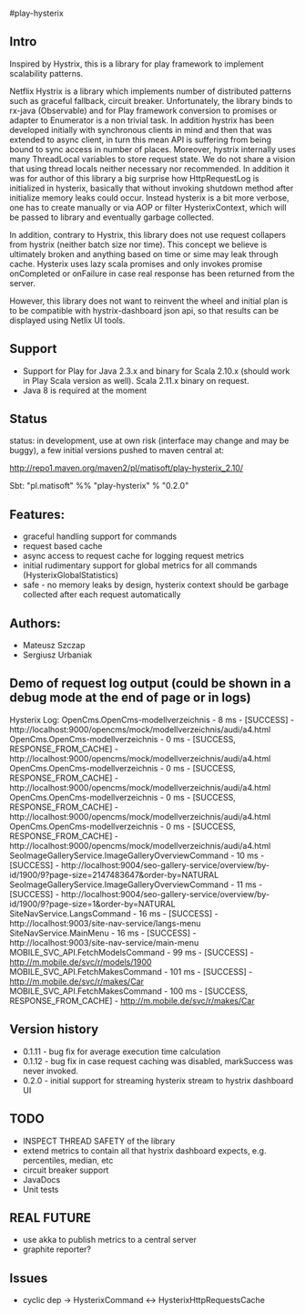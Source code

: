 #play-hysterix

## Intro

Inspired by Hystrix, this is a library for play framework to implement scalability patterns.

Netflix Hystrix is a library which implements number of distributed patterns such as graceful fallback, circuit breaker.
Unfortunately, the library binds to rx-java (Observable) and for Play framework conversion to promises or adapter to
Enumerator is a non trivial task. In addition hystrix has been developed initially with synchronous clients in mind and then
that was extended to async client, in turn this mean API is suffering from being bound to sync access in number of places.
Moreover, hystrix internally uses many ThreadLocal variables to store request state. We do not share a vision that
using thread locals neither necessary nor recommended. In addition it was for author of this library a big surprise how HttpRequestLog is initialized in hysterix,
basically that without invoking shutdown method after initialize memory leaks could occur. Instead hysterix is a bit more verbose, one
has to create manually or via AOP or filter HysterixContext, which will be passed to library and eventually garbage collected. 

In addition, contrary to Hystrix, this library does not use request collapers from hystrix (neither batch size nor time). This concept we believe
is ultimately broken and anything based on time or sime may leak through cache. Hysterix uses lazy scala promises and only invokes promise onCompleted
or onFailure in case real response has been returned from the server.

However, this library does not want to reinvent the wheel and initial plan is to be compatible with hystrix-dashboard json api, so that results can be displayed using Netlix UI tools. 

## Support

- Support for Play for Java 2.3.x and binary for Scala 2.10.x (should work in Play Scala version as well). 
Scala 2.11.x binary on request.
- Java 8 is required at the moment

## Status 
status: in development, use at own risk (interface may change and may be buggy), a few initial versions pushed to maven central at:

http://repo1.maven.org/maven2/pl/matisoft/play-hysterix_2.10/

Sbt: "pl.matisoft" %% "play-hysterix" % "0.2.0"

## Features:
- graceful handling support for commands
- request based cache
- async access to request cache for logging request metrics
- initial rudimentary support for global metrics for all commands (HysterixGlobalStatistics)
- safe - no memory leaks by design, hysterix context should be garbage collected after each request automatically

## Authors:
- Mateusz Szczap
- Sergiusz Urbaniak

## Demo of request log output (could be shown in a debug mode at the end of page or in logs)
Hysterix Log:
OpenCms.OpenCms-modellverzeichnis - 8 ms - [SUCCESS] - http://localhost:9000/opencms/mock/modellverzeichnis/audi/a4.html
OpenCms.OpenCms-modellverzeichnis - 0 ms - [SUCCESS, RESPONSE_FROM_CACHE] - http://localhost:9000/opencms/mock/modellverzeichnis/audi/a4.html
OpenCms.OpenCms-modellverzeichnis - 0 ms - [SUCCESS, RESPONSE_FROM_CACHE] - http://localhost:9000/opencms/mock/modellverzeichnis/audi/a4.html
OpenCms.OpenCms-modellverzeichnis - 0 ms - [SUCCESS, RESPONSE_FROM_CACHE] - http://localhost:9000/opencms/mock/modellverzeichnis/audi/a4.html
OpenCms.OpenCms-modellverzeichnis - 0 ms - [SUCCESS, RESPONSE_FROM_CACHE] - http://localhost:9000/opencms/mock/modellverzeichnis/audi/a4.html
SeoImageGalleryService.ImageGalleryOverviewCommand - 10 ms - [SUCCESS] - http://localhost:9004/seo-gallery-service/overview/by-id/1900/9?page-size=2147483647&order-by=NATURAL
SeoImageGalleryService.ImageGalleryOverviewCommand - 11 ms - [SUCCESS] - http://localhost:9004/seo-gallery-service/overview/by-id/1900/9?page-size=1&order-by=NATURAL
SiteNavService.LangsCommand - 16 ms - [SUCCESS] - http://localhost:9003/site-nav-service/langs-menu
SiteNavService.MainMenu - 16 ms - [SUCCESS] - http://localhost:9003/site-nav-service/main-menu
MOBILE_SVC_API.FetchModelsCommand - 99 ms - [SUCCESS] - http://m.mobile.de/svc/r/models/1900
MOBILE_SVC_API.FetchMakesCommand - 101 ms - [SUCCESS] - http://m.mobile.de/svc/r/makes/Car
MOBILE_SVC_API.FetchMakesCommand - 100 ms - [SUCCESS, RESPONSE_FROM_CACHE] - http://m.mobile.de/svc/r/makes/Car

## Version history
- 0.1.11 - bug fix for average execution time calculation
- 0.1.12 - bug fix in case request caching was disabled, markSuccess was never invoked.
- 0.2.0 - initial support for streaming hysterix stream to hystrix dashboard UI

## TODO
- INSPECT THREAD SAFETY of the library
- extend metrics to contain all that hystrix dashboard expects, e.g. percentiles, median, etc
- circuit breaker support
- JavaDocs
- Unit tests

## REAL FUTURE
- use akka to publish metrics to a central server
- graphite reporter?

## Issues
- cyclic dep -> HysterixCommand <-> HysterixHttpRequestsCache
